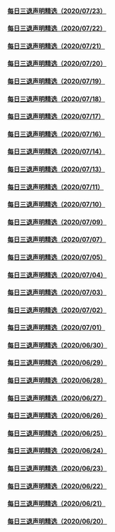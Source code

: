 #### [每日三退声明精选（2020/07/23）](master/../pages/nf3104/n12280061.md) 
#### [每日三退声明精选（2020/07/22）](master/../pages/nf3104/n12277170.md) 
#### [每日三退声明精选（2020/07/21）](master/../pages/nf3104/n12274110.md) 
#### [每日三退声明精选（2020/07/20）](master/../pages/nf3104/n12271457.md) 
#### [每日三退声明精选（2020/07/19）](master/../pages/nf3104/n12268830.md) 
#### [每日三退声明精选（2020/07/18）](master/../pages/nf3104/n12266757.md) 
#### [每日三退声明精选（2020/07/17）](master/../pages/nf3104/n12264868.md) 
#### [每日三退声明精选（2020/07/16）](master/../pages/nf3104/n12262324.md) 
#### [每日三退声明精选（2020/07/14）](master/../pages/nf3104/n12256620.md) 
#### [每日三退声明精选（2020/07/13）](master/../pages/nf3104/n12254189.md) 
#### [每日三退声明精选（2020/07/11）](master/../pages/nf3104/n12249802.md) 
#### [每日三退声明精选（2020/07/10）](master/../pages/nf3104/n12247979.md) 
#### [每日三退声明精选（2020/07/09）](master/../pages/nf3104/n12245584.md) 
#### [每日三退声明精选（2020/07/07）](master/../pages/nf3104/n12240267.md) 
#### [每日三退声明精选（2020/07/05）](master/../pages/nf3104/n12234896.md) 
#### [每日三退声明精选（2020/07/04）](master/../pages/nf3104/n12233206.md) 
#### [每日三退声明精选（2020/07/03）](master/../pages/nf3104/n12231529.md) 
#### [每日三退声明精选（2020/07/02）](master/../pages/nf3104/n12229156.md) 
#### [每日三退声明精选（2020/07/01）](master/../pages/nf3104/n12226168.md) 
#### [每日三退声明精选（2020/06/30）](master/../pages/nf3104/n12223400.md) 
#### [每日三退声明精选（2020/06/29）](master/../pages/nf3104/n12220897.md) 
#### [每日三退声明精选（2020/06/28）](master/../pages/nf3104/n12218231.md) 
#### [每日三退声明精选（2020/06/27）](master/../pages/nf3104/n12216833.md) 
#### [每日三退声明精选（2020/06/26）](master/../pages/nf3104/n12215316.md) 
#### [每日三退声明精选（2020/06/25）](master/../pages/nf3104/n12213079.md) 
#### [每日三退声明精选（2020/06/24）](master/../pages/nf3104/n12210494.md) 
#### [每日三退声明精选（2020/06/23）](master/../pages/nf3104/n12208079.md) 
#### [每日三退声明精选（2020/06/22）](master/../pages/nf3104/n12205534.md) 
#### [每日三退声明精选（2020/06/21）](master/../pages/nf3104/n12202855.md) 
#### [每日三退声明精选（2020/06/20）](master/../pages/nf3104/n12201124.md) 

